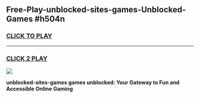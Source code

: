 
## Free-Play-unblocked-sites-games-Unblocked-Games #h504n
<h3>
<a href="https://news.freeplayer.one?title=unblocked-sites-games&ref=8M">CLICK TO PLAY</a></h3>
<hr>

<h3>
<a href="https://news.freeplayer.one?title=unblocked-sites-games&ref=8M">CLICK 2 PLAY</a>
  
</h3>

<a href="https://news.freeplayer.one?title=unblocked-sites-games&ref=8M"><img src="https://clearcache.store/games.png"></a>


**unblocked-sites-games games unblocked: Your Gateway to Fun and Accessible Online Gaming**
